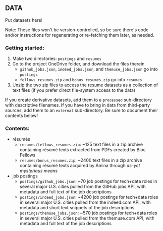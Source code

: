 ## DATA

Put datasets here!

Note: These files won't be version-controlled, so be sure there's code and/or instructions for regenerating or re-fetching them later, as needed.

### Getting started:

1. Make two directories: `postings` and `resumes`
2. Go to the project OneDrive folder, and download the files therein
   - `github_jobs.json`, `indeed_jobs.json`, and `themuse_jobs.json` go into `postings`
   - `fellows_resumes.zip` and `bonus_resumes.zip` go into `resumes`
3. Unzip the two zip files to access the resume datasets as a collection of text files (if you prefer direct file-system access to the data)

If you create derivative datasets, add them to a `processed` sub-directory with descriptive filenames. If you have to bring in data from third-party sources, add them to an `external` sub-directory. Be sure to document their contents below!

### Contents:

- résumés
    - `resumes/fellows_resumes.zip`: ~125 text files in a zip archive containing résumé texts extracted from PDFs created by Bloc Fellows
    - `resumes/bonus_resumes.zip`: ~2400 text files in a zip archive containing résumé texts acquired by Amina through _as-yet mysterious means_
- job postings
    - `postings/github_jobs.json`: ~70 job postings for tech+data roles in several major U.S. cities pulled from the GitHub jobs API, with metadata and full text of the job descriptions
    - `postings/indeed_jobs.json`: ~4200 job postings for tech+data roles in several major U.S. cities pulled from the indeed.com API, with metadata and short text snippets of the job descriptions
    - `postings/themuse_jobs.json`: ~570 job postings for tech+data roles in several major U.S. cities pulled from the themuse.com API, with metadata and full text of the job descriptions
